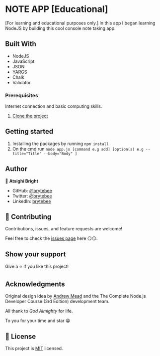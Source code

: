 # NOTE APP [Educational]

[For learning and educational purposes only.] In this app I began learning NodeJS by building this cool console note taking app.

## Built With

- NodeJS
- JavaScript
- JSON
- YARGS
- Chalk
- Validator

### Prerequisites

Internet connection and basic computing skills.

1. [Clone the project](https://github.com/brytebee/note_app.git)

## Getting started

1. Installing the packages by running `npm install`
2. On the cmd run `node app.js [command e.g add] [option(s) e.g --title="Title" --body="Body" ]`

## Author

👤 **Atsighi Bright**

- GitHub: [@brytebee](https://github.com/brytebee)
- Twitter: [@brytebee](https://twitter.com/brytebee)
- LinkedIn: [brytebee](https://www.linkedin.com/in/brytebee)

## 🤝 Contributing

Contributions, issues, and feature requests are welcome!

Feel free to check the [issues page](https://github.com/brytebee/note_app/issues) here 😏😏.

## Show your support

Give a ⭐️ if you like this project!

## Acknowledgments

Original design idea by [Andrew Mead](https://www.udemy.com/course/the-complete-nodejs-developer-course-2/#instructor-1) and the The Complete Node.js Developer Course (3rd Edition) development team.

All thank to _God Almighty_ for life.

To you for your time and star 😁

## 📝 License

This project is [MIT](./MIT.md) licensed.
